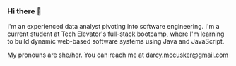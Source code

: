 ### Hi there 👋

<!--
**demccusker/demccusker** is a ✨ _special_ ✨ repository because its `README.md` (this file) appears on your GitHub profile.

Here are some ideas to get you started:

- 🔭 I’m currently working on ...
- 🌱 I’m currently learning ...
- 👯 I’m looking to collaborate on ...
- 🤔 I’m looking for help with ...
- 💬 Ask me about ...
- 📫 How to reach me: ...
- 😄 Pronouns: ...
- ⚡ Fun fact: ...
-->

I'm an experienced data analyst pivoting into software engineering. I'm a current student at Tech Elevator's full-stack bootcamp, where I'm learning to build dynamic web-based software systems using Java and JavaScript. 

My pronouns are she/her. You can reach me at darcy.mccusker@gmail.com
